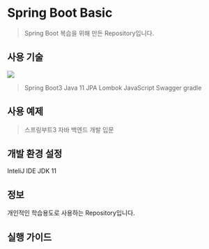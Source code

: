 # Spring Boot Basic
> Spring Boot 복습을 위해 만든 Repository입니다.

## 사용 기술
<img src="https://img.shields.io/badge/springboot-#6DB33F?style=for-the-badge&logo=springboot&logoColor=white">

> Spring Boot3
> Java 11
> JPA
> Lombok
> JavaScript
> Swagger
> gradle

## 사용 예제

> 스프링부트3 자바 백엔드 개발 입문

## 개발 환경 설정

InteliJ IDE
JDK 11

## 정보
개인적인 학습용도로 사용하는 Repository입니다.

## 실행 가이드